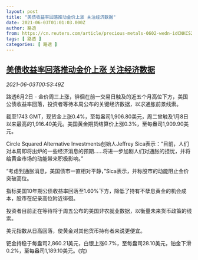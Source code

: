 ```yaml
---
layout: post
title: "美债收益率回落推动金价上涨 关注经济数据"
date: 2021-06-03T01:01:03.000Z
author: 路透
from: https://cn.reuters.com/article/precious-metals-0602-wedn-idCNKCS2DF025
tags: [ 路透 ]
categories: [ 路透 ]
---
```

<!--1622682063000-->
[美债收益率回落推动金价上涨 关注经济数据](https://cn.reuters.com/article/precious-metals-0602-wedn-idCNKCS2DF025)
------

<div>
<div><i>2021-06-03T00:53:49Z</i></div><p>路透6月2日 - 金价周三上涨，徘徊在前一交易日触及的近五个月高位下方，美国公债收益率回落，投资者等待本周公布的关键经济数据，以求通胀前景线索。</p><p>截至1743 GMT，现货金上涨0.4%，至每盎司1,906.80美元，周二曾触及1月8日以来最高的1,916.40美元。美国黄金期货结算价上涨0.3%，至每盎司1,909.90美元。</p><p>Circle Squared Alternative Investments创始人Jeffrey Sica表示：“目前，人们对本周即将出炉的一些经济消息的预期……将进一步加剧人们对通胀的担忧，并将给黄金市场的动能带来积极影响。”</p><p>“考虑到通胀消息，美国债市一直相对平静，”Sica表示，并称股市的动能阻止金价突破高位。</p><p>指标美国10年期公债收益率回落至1.60%下方，降低了持有不孽息黄金的机会成本，股市在纪录高位附近徘徊。</p><p>投资者目前正在等待将于周五公布的美国非农就业数据，以衡量未来货币政策的线索。</p><p>美元指数从日高回落，使黄金对其他货币持有者来说更便宜。</p><p>钯金持稳于每盎司2,860.21美元，白银上涨0.7%，至每盎司28.10美元，铂金下滑0.2%，至每盎司1,189.10美元。(完)</p>
</div>
